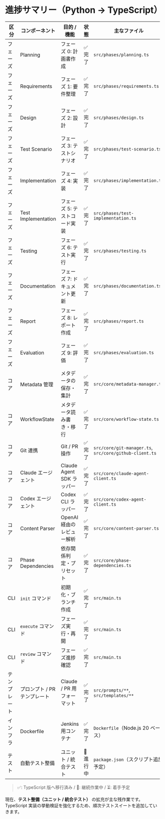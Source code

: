 # 進捗サマリー（Python → TypeScript）

| 区分 | コンポーネント | 目的 / 機能 | 状態 | 主なファイル |
|------|---------------|-------------|------|--------------|
| フェーズ | Planning | フェーズ 0: 計画書作成 | ✅ 完了 | `src/phases/planning.ts` |
| フェーズ | Requirements | フェーズ 1: 要件整理 | ✅ 完了 | `src/phases/requirements.ts` |
| フェーズ | Design | フェーズ 2: 設計 | ✅ 完了 | `src/phases/design.ts` |
| フェーズ | Test Scenario | フェーズ 3: テストシナリオ | ✅ 完了 | `src/phases/test-scenario.ts` |
| フェーズ | Implementation | フェーズ 4: 実装 | ✅ 完了 | `src/phases/implementation.ts` |
| フェーズ | Test Implementation | フェーズ 5: テストコード実装 | ✅ 完了 | `src/phases/test-implementation.ts` |
| フェーズ | Testing | フェーズ 6: テスト実行 | ✅ 完了 | `src/phases/testing.ts` |
| フェーズ | Documentation | フェーズ 7: ドキュメント更新 | ✅ 完了 | `src/phases/documentation.ts` |
| フェーズ | Report | フェーズ 8: レポート作成 | ✅ 完了 | `src/phases/report.ts` |
| フェーズ | Evaluation | フェーズ 9: 評価 | ✅ 完了 | `src/phases/evaluation.ts` |
| コア | Metadata 管理 | メタデータの保存・集計 | ✅ 完了 | `src/core/metadata-manager.ts` |
| コア | WorkflowState | メタデータ読み書き・移行 | ✅ 完了 | `src/core/workflow-state.ts` |
| コア | Git 連携 | Git / PR 操作 | ✅ 完了 | `src/core/git-manager.ts`, `src/core/github-client.ts` |
| コア | Claude エージェント | Claude Agent SDK ラッパー | ✅ 完了 | `src/core/claude-agent-client.ts` |
| コア | Codex エージェント | Codex CLI ラッパー | ✅ 完了 | `src/core/codex-agent-client.ts` |
| コア | Content Parser | OpenAI 経由のレビュー解析 | ✅ 完了 | `src/core/content-parser.ts` |
| コア | Phase Dependencies | 依存関係判定・プリセット | ✅ 完了 | `src/core/phase-dependencies.ts` |
| CLI | `init` コマンド | 初期化・ブランチ作成 | ✅ 完了 | `src/main.ts` |
| CLI | `execute` コマンド | フェーズ実行・再開 | ✅ 完了 | `src/main.ts` |
| CLI | `review` コマンド | フェーズ進捗確認 | ✅ 完了 | `src/main.ts` |
| テンプレート | プロンプト / PR テンプレート | Claude / PR 用フォーマット | ✅ 完了 | `src/prompts/**`, `src/templates/**` |
| インフラ | Dockerfile | Jenkins 用コンテナ | ✅ 完了 | `Dockerfile`（Node.js 20 ベース） |
| テスト | 自動テスト整備 | ユニット / 統合テスト | 🔄 進行中 | `package.json`（スクリプト追加予定） |

> ✅: TypeScript 版へ移行済み / 🔄: 継続作業中 / ⏳: 着手予定

現在、**テスト整備（ユニット / 統合テスト）** の拡充が主な残作業です。TypeScript 実装の挙動検証を強化するため、順次テストスイートを追加していきます。
